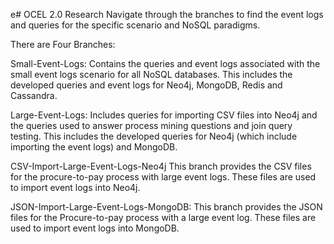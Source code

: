 e# OCEL 2.0 Research
Navigate through the branches to find the event logs and queries for the specific scenario and NoSQL paradigms.

There are Four Branches:

Small-Event-Logs:
    Contains the queries and event logs associated with the small event logs scenario for all NoSQL databases. This includes the developed queries and event logs for Neo4j, MongoDB, Redis and Cassandra.
    
Large-Event-Logs:
    Includes queries for importing CSV files into Neo4j and the queries used to answer process mining questions and join query testing. This includes the developed queries for Neo4j (which include importing the event logs) and MongoDB. 
    
CSV-Import-Large-Event-Logs-Neo4j
    This branch provides the CSV files for the procure-to-pay process with large event logs. These files are used to import event logs into Neo4j.
    
JSON-Import-Large-Event-Logs-MongoDB:
    This branch provides the JSON files for the Procure-to-pay process with a large event log. These files are used to import event logs into MongoDB. 

